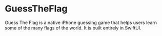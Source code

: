 # GuessTheFlag
Guess The Flag is a native iPhone guessing game that helps users learn some of the many flags of the world. It is built entirely in SwiftUI.
